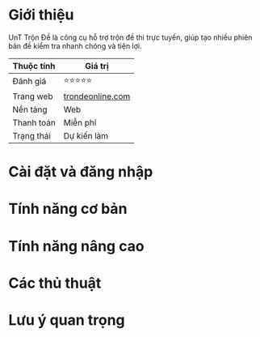# Giới thiệu
UnT Trộn Đề là công cụ hỗ trợ trộn đề thi trực tuyến, giúp tạo nhiều phiên bản đề kiểm tra nhanh chóng và tiện lợi.

| Thuộc tính         | Giá trị                                  |
|--------------------|------------------------------------------|
| Đánh giá           | ⭐⭐⭐⭐⭐                                   |
| Trang web          | [trondeonline.com](https://trondeonline.com) |
| Nền tảng           | Web                                     |
| Thanh toán         | Miễn phí                                 |
| Trạng thái         | Dự kiến làm                              |

# Cài đặt và đăng nhập

# Tính năng cơ bản

# Tính năng nâng cao

# Các thủ thuật

# Lưu ý quan trọng
